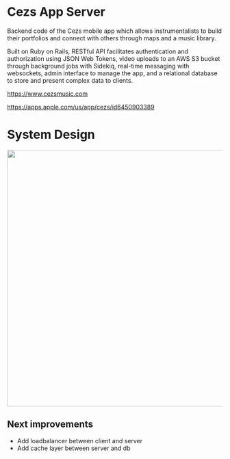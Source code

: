 # Cezs App Server

Backend code of the Cezs mobile app which allows instrumentalists to build their portfolios and connect with others through maps and a music library. 

Built on Ruby on Rails, RESTful API facilitates authentication and authorization using JSON Web Tokens, video uploads to an AWS S3 bucket through background jobs with Sidekiq, real-time messaging with websockets, admin interface to manage the app, and a relational database to store and present complex data to clients.

https://www.cezsmusic.com

https://apps.apple.com/us/app/cezs/id6450903389

# System Design
<img src="https://github.com/mertoz41/cezs-server/assets/61475669/1e3577d4-6fda-40a5-8bd4-bb5f1bcd3c1e" height="600" width="800"/>



## Next improvements
* Add loadbalancer between client and server
* Add cache layer between server and db
